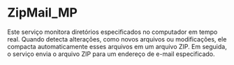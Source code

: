 # ZipMail_MP
Este serviço monitora diretórios especificados no computador em tempo real. Quando detecta alterações, como novos arquivos ou modificações, ele compacta automaticamente esses arquivos em um arquivo ZIP. Em seguida, o serviço envia o arquivo ZIP para um endereço de e-mail especificado.

